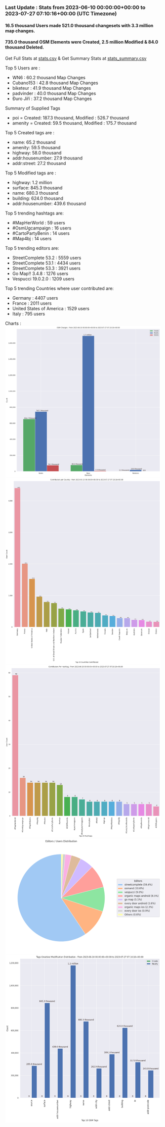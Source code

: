 ### Last Update : Stats from 2023-06-10 00:00:00+00:00 to 2023-07-27 07:10:16+00:00 (UTC Timezone)

#### 16.5 thousand Users made 521.0 thousand changesets with 3.3 million map changes.
#### 735.0 thousand OSM Elements were Created, 2.5 million Modified & 84.0 thousand Deleted.
Get Full Stats at [stats.csv](/stats/fieldmappers/Daily/stats.csv)
 & Get Summary Stats at [stats_summary.csv](/stats/fieldmappers/Daily/stats_summary.csv)

Top 5 Users are : 
- WN6 : 60.2 thousand Map Changes
- Cubano153 : 42.8 thousand Map Changes
- biketeur : 41.9 thousand Map Changes
- padvinder : 40.0 thousand Map Changes
- Đuro Jiří : 37.2 thousand Map Changes

Summary of Supplied Tags
- poi = Created: 187.3 thousand, Modified : 526.7 thousand
- amenity = Created: 59.5 thousand, Modified : 175.7 thousand


Top 5 Created tags are :
- name: 65.2 thousand
- amenity: 59.5 thousand
- highway: 58.0 thousand
- addr:housenumber: 27.9 thousand
- addr:street: 27.2 thousand


Top 5 Modified tags are :
- highway: 1.2 million
- surface: 845.3 thousand
- name: 680.3 thousand
- building: 624.0 thousand
- addr:housenumber: 439.6 thousand


Top 5 trending hashtags are:
- #MapHerWorld : 59 users
- #OsmUgcampaign : 16 users
- #CartoPartyBenin : 14 users
- #Map4bj : 14 users


Top 5 trending editors are:
- StreetComplete 53.2 : 5559 users
- StreetComplete 53.1 : 4434 users
- StreetComplete 53.3 : 3921 users
- Go Map!! 3.4.8 : 1276 users
- Vespucci 19.0.2.0 : 1209 users


Top 5 trending Countries where user contributed are:
- Germany : 4407 users
- France : 2011 users
- United States of America : 1529 users
- Italy : 795 users


 Charts : 
![Alt text](./stats_osm_changes.png) 
![Alt text](./stats_users_per_country.png) 
![Alt text](./stats_users_per_hashtag.png) 
![Alt text](./stats_editors_pie_chart.png) 
![Alt text](./stats_tags.png) 
